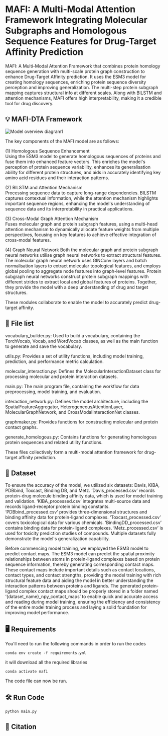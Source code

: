 # MAFI: A Multi-Modal Attention Framework Integrating Molecular Subgraphs and Homologous Sequence Features for Drug-Target Affinity Prediction


 MAFI: A Multi-Modal Attention Framework that combines protein homology sequence generation with multi-scale protein graph construction to enhance Drug-Target Affinity prediction. It uses the ESM3 model for creating homology sequences, enriching protein sequence diversity perception and improving generalization. The multi-step protein subgraph mapping captures structural info at different scales. Along with BILSTM and attention mechanisms, MAFI offers high interpretability, making it a credible tool for drug discovery.


## 💡 MAFI-DTA Framework
![Model overview diagram1](https://github.com/user-attachments/assets/fe2c6518-9064-4976-80d9-e328be8cd298)


The key components of the MAFI model are as follows:

(1) Homologous Sequence Enhancement  
Using the ESM3 model to generate homologous sequences of proteins and fuse them into enhanced feature vectors. This enriches the model's perception of protein sequence variability, enhances its generalisation ability for different protein structures, and aids in accurately identifying key amino acid residues and their interaction patterns.  

(2) BILSTM and Attention Mechanism  
Processing sequence data to capture long-range dependencies. BILSTM captures contextual information, while the attention mechanism highlights important sequence regions, enhancing the model's understanding of sequence data and its interpretability in practical applications.

(3) Cross-Modal Graph Attention Mechanism  
Fuses molecular graph and protein subgraph features, using a multi-head attention mechanism to dynamically allocate feature weights from multiple perspectives, focusing on key features to achieve effective integration of cross-modal features.

(4) Graph Neural Network
Both the molecular graph and protein subgraph neural networks utilise graph neural networks to extract structural features. The molecular graph neural network uses GINConv layers and batch normalisation layers to extract molecular topological features, and employs global pooling to aggregate node features into graph-level features. Protein subgraph neural networks construct protein subgraph mappings with different strides to extract local and global features of proteins. Together, they provide the model with a deep understanding of drug and target structures.

These modules collaborate to enable the model to accurately predict drug-target affinity.
 
## 🧠 File list
vocabulary_builder.py: Used to build a vocabulary, containing the TorchVocab, Vocab, and WordVocab classes, as well as the main function to generate and save the vocabulary.

utils.py: Provides a set of utility functions, including model training, prediction, and performance metric calculation.

molecular_interaction.py: Defines the MolecularInteractionDataset class for processing molecular and protein interaction datasets.

main.py: The main program file, containing the workflow for data preprocessing, model training, and evaluation.

interaction_network.py: Defines the model architecture, including the SpatialFeatureAggregator, HeterogeneousAttentionLayer, MolecularGraphNetwork, and CrossModalInteractionNet classes.

graphmaker.py: Provides functions for constructing molecular and protein contact graphs.

generate_homologous.py: Contains functions for generating homologous protein sequences and related utility functions.

These files collectively form a multi-modal attention framework for drug-target affinity prediction.


## 📁 Dataset
To ensure the accuracy of the model, we utilized six datasets: Davis, KIBA, PDBbind, Toxcast, Binding DB, and Metz. ‘Davis_processed.csv’ records protein-drug molecule binding affinity data, which is used for model training and validation. ‘KIBA_processed.csv’ integrates multi-source data and records ligand-receptor protein binding constants. ‘PDBbind_processed.csv’ provides three-dimensional structures and binding affinity data for protein-ligand complexes. ‘Toxcast_processed.csv’ covers toxicological data for various chemicals. ‘BindingDD_processed.csv’ contains binding data for protein-ligand complexes. ‘Metz_processed.csv’ is used for toxicity prediction studies of compounds.
Multiple datasets fully demonstrate the model's generalization capability.


Before commencing model training, we employed the ESM3 model to predict contact maps. The ESM3 model can predict the spatial proximity relationships between atoms in protein-ligand complexes based on protein sequence information, thereby generating corresponding contact maps. These contact maps include important details such as contact locations, contact types, and contact strengths, providing the model training with rich structural feature data and aiding the model in better understanding the interaction patterns between proteins and ligands.
The generated protein-ligand complex contact maps should be properly stored in a folder named ‘{dataset_name}_npy_contact_maps’ to enable quick and accurate access and reading during model training, ensuring the efficiency and consistency of the entire model training process and laying a solid foundation for improving model performance.


## 🖥️ Requirements
You'll need to run the following commands in order to run the codes
```
conda env create -f requirements.yml
```
it will download all the required libraries
```
conda activate mafi
```
The code file can now be run.

## 🛠️ Run Code
```
python main.py 
```

## 🤖 Citation



